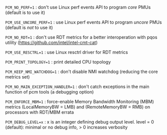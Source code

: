`PCM_NO_PERF=1` : don't use Linux perf events API to program *core* PMUs (default is to use it)

`PCM_USE_UNCORE_PERF=1` :  use Linux perf events API to program *uncore* PMUs (default is *not* to use it)

`PCM_NO_RDT=1` : don't use RDT metrics for a better interoperation with pqos utility (https://github.com/intel/intel-cmt-cat)

`PCM_USE_RESCTRL=1` : use Linux resctrl driver for RDT metrics

`PCM_PRINT_TOPOLOGY=1` : print detailed CPU topology

`PCM_KEEP_NMI_WATCHDOG=1` : don't disable NMI watchdog (reducing the core metrics set)

`PCM_NO_MAIN_EXCEPTION_HANDLER=1` :  don't catch exceptions in the main function of pcm tools (a debugging option)

`PCM_ENFORCE_MBM=1` :  force-enable Memory Bandwidth Monitoring (MBM) metrics (LocalMemoryBW = LMB) and (RemoteMemoryBW = RMB) on processors with RDT/MBM errata

`PCM_DEBUG_LEVEL=x` :  x is an integer defining debug output level. level = 0 (default): minimal or no debug info, > 0 increases verbosity
